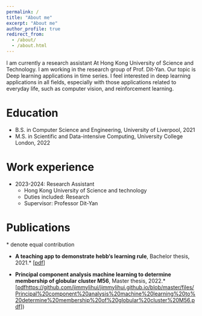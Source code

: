 ```yaml
---
permalink: /
title: "About me"
excerpt: "About me"
author_profile: true
redirect_from: 
  - /about/
  - /about.html
---
```


I am currently a research assistant At Hong Kong University of Science and Technology. I am working in the research group of Prof. Dit-Yan. Our topic is Deep learning applications in time series. I feel interested in deep learning applications in all fields, especially with those applications related to everyday life, such as computer vision, and reinforcement learning.  

Education
======
* B.S. in Computer Science and Engineering, University of Liverpool, 2021
* M.S. in Scientific and Data-intensive Computing, University College London, 2022


Work experience
======
* 2023-2024: Research Assistant
  * Hong Kong University of Science and technology 
  * Duties included: Research
  * Supervisor: Professor Dit-Yan

Publications
======
<!-- [→ Full list](/projects/) -->
\* denote equal contribution
* **A teaching app to demonstrate hebb‘s learning rule**, Bachelor thesis, 2021.* [[pdf](https://github.com/jimmylihui/jimmylihui.github.io/blob/master/files/app%20to%20illustrate%20hebb%20rule.pdf)]

* **Principal component analysis machine learning to determine membership of globular cluster M56**, Master thesis, 2022.* [[pdf]([https://github.com/jimmylihui/jimmylihui.github.io/blob/master/files/Principal%20component%20analysis%20machine%20learning%20to%20determine%20membership%20of%20globular%20cluster%20M56.pdf)https://github.com/jimmylihui/jimmylihui.github.io/blob/master/files/Principal%20component%20analysis%20machine%20learning%20to%20determine%20membership%20of%20globular%20cluster%20M56.pdf])

